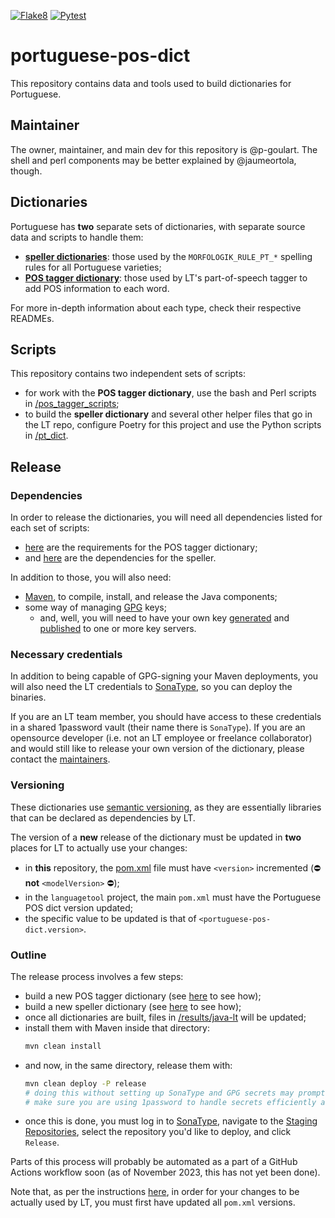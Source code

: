 [![Flake8](https://github.com/languagetool-org/portuguese-pos-dict/actions/workflows/flake8.yml/badge.svg)](https://github.com/languagetool-org/portuguese-pos-dict/actions/workflows/flake8.yml)
[![Pytest](https://github.com/languagetool-org/portuguese-pos-dict/actions/workflows/pytest.yml/badge.svg)](https://github.com/languagetool-org/portuguese-pos-dict/actions/workflows/pytest.yml)

# portuguese-pos-dict

This repository contains data and tools used to build dictionaries for Portuguese.

## Maintainer

The owner, maintainer, and main dev for this repository is @p-goulart. The shell and perl components may be better
explained by @jaumeortola, though.

## Dictionaries

Portuguese has **two** separate sets of dictionaries, with separate source data and scripts to handle them:

- **[speller dictionaries](data/spelling-dict/README.md)**: those used by the `MORFOLOGIK_RULE_PT_*` spelling rules for
  all Portuguese varieties;
- **[POS tagger dictionary](data/src-dict/README.md)**: those used by LT's part-of-speech tagger to add POS information
  to each word.

For more in-depth information about each type, check their respective READMEs.

## Scripts

This repository contains two independent sets of scripts:
- for work with the **POS tagger dictionary**, use the bash and Perl scripts in [/pos_tagger_scripts](./pos_tagger_scripts/README.md);
- to build the **speller dictionary** and several other helper files that go in the LT repo, configure Poetry for this
  project and use the Python scripts in [/pt_dict](./pt_dict/README.md).

## Release

### Dependencies

In order to release the dictionaries, you will need all dependencies listed for each set of scripts:
- [here](./pos_tagger_scripts/README.md#requirements) are the requirements for the POS tagger dictionary;
- and [here](./pt_dict/README.md#setup) are the dependencies for the speller.

In addition to those, you will also need:
- [Maven](https://maven.apache.org/install.html), to compile, install, and release the Java components;
- some way of managing [GPG](https://www.gnupg.org/download/) keys;
  - and, well, you will need to have your own key [generated](https://docs.github.com/en/authentication/managing-commit-signature-verification/generating-a-new-gpg-key)
    and [published](https://askubuntu.com/questions/220063/how-do-i-publish-a-gpg-key) to one or more key servers.

### Necessary credentials

In addition to being capable of GPG-signing your Maven deployments, you will also need the LT credentials to
[SonaType](http://oss.sonatype.org/), so you can deploy the binaries.

If you are an LT team member, you should have access to these credentials in a shared 1password vault (their name there
is `SonaType`). If you are an opensource developer (i.e. not an LT employee or freelance collaborator) and would still
like to release your own version of the dictionary, please contact the [maintainers](#maintainer).

### Versioning

These dictionaries use [semantic versioning](https://semver.org), as they are essentially libraries that can be
declared as dependencies by LT.

The version of a **new** release of the dictionary must be updated in **two** places for LT to actually use your
changes:
- in **this** repository, the [pom.xml](./results/java-lt/pom.xml) file must have `<version>` incremented
  (⛔️ **not** `<modelVersion>` ⛔️);
- in the `languagetool` project, the main `pom.xml` must have the Portuguese POS dict version updated;
- the specific value to be updated is that of `<portuguese-pos-dict.version>`.

### Outline

The release process involves a few steps:

- build a new POS tagger dictionary (see [here](./pos_tagger_scripts/README.md) to see how);
- build a new speller dictionary (see [here](./pt_dict/README.md) to see how);
- once all dictionaries are built, files in [/results/java-lt](./results/java-lt) will be updated;
- install them with Maven inside that directory:
  ```bash
  mvn clean install
  ```
- and now, in the same directory, release them with:
  ```bash
  mvn clean deploy -P release
  # doing this without setting up SonaType and GPG secrets may prompt you for credentials multiple times!
  # make sure you are using 1password to handle secrets efficiently and securely ;)
  ```
- once this is done, you must log in to [SonaType](http://oss.sonatype.org/), navigate to the
  [Staging Repositories](https://oss.sonatype.org/#stagingRepositories), select the repository you'd like to deploy,
  and click `Release`.

Parts of this process will probably be automated as a part of a GitHub Actions workflow soon (as of November 2023, this
has not yet been done).

Note that, as per the instructions [here](#versioning), in order for your changes to be actually used by LT, you must
first have updated all `pom.xml` versions.

